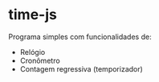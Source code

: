 # time-js
 
Programa simples com funcionalidades de:

* Relógio
* Cronômetro
* Contagem regressiva (temporizador)